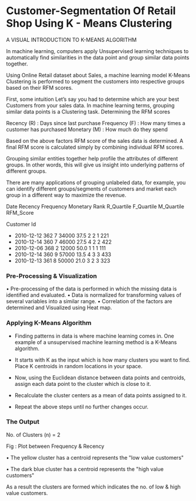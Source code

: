 # Customer-Segmentation Of Retail Shop Using K - Means Clustering

A VISUAL INTRODUCTION TO K-MEANS ALGORITHM

In machine learning, computers apply Unsupervised learning techniques to automatically find similarities in the data point and group similar data points together.

Using Online Retail dataset about Sales, a machine learning model K-Means Clustering is performed to segment the customers into respective groups based on their RFM scores.

First, some intuition
Let’s say you had to determine which are your best Customers from your sales data. In machine learning terms, grouping similar data points is a Clustering task.
Determining the RFM scores

Recency    (R) : Days since last purchase
Frequency (F) : How many times a customer has purchased 
Monetary  (M) : How much do they spend

Based on the above factors RFM score of the sales data is determined. A final RFM score is calculated simply by combining individual RFM scores.

Grouping similar entities together help profile the attributes of different groups. In other words, this will give us insight into underlying patterns of different groups.

There are many applications of grouping unlabeled data, for example, you can identify different groups/segments of customers and market each group in a different way to maximize the revenue.


Date	Recency	Frequency	Monetary	Rank	R_Quartile	F_Quartile	M_Quartile	RFM_Score

Customer Id			

- 2010-12-12	362	7	34000	37.5	2	2	1	221
- 2010-12-14	360	7	46000	27.5	4	2	2	422
- 2010-12-06	368	2	12000	50.0	1	1	1	111
- 2010-12-14	360	9	57000	13.5	4	3	3	433
- 2010-12-13	361	8	50000	21.0	3	2	3	323


### Pre-Processing & Visualization

•	Pre-processing of the data is performed in which the missing data is identified and evaluated.
•	Data is normalized for transforming values of several variables into a similar range.
•	Correlation of the factors are determined and Visualized using Heat map.

 

### Applying K-Means Algorithm
- Finding patterns in data is where machine learning comes in. One example of a unsupervised machine learning method is a K-Means algorithm.

- It starts with K as the input which is how many clusters you want to find. Place K centroids in random locations in your space.

- Now, using the Euclidean distance between data points and centroids, assign each data point to the cluster which is close to it. 

- Recalculate the cluster centers as a mean of data points assigned to it.

- Repeat the above steps until no further changes occur.


### The Output
No. of Clusters (n) = 2
 
Fig : Plot between Frequency & Recency

•	The yellow cluster has a centroid represents the "low value customers"

•	The dark blue cluster has a centroid represents the "high value customers"


As a result the clusters are formed which indicates the no. of low & high value customers.
